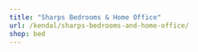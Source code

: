```yaml
---
title: "Sharps Bedrooms & Home Office"
url: /kendal/sharps-bedrooms-and-home-office/
shop: bed
---
```

